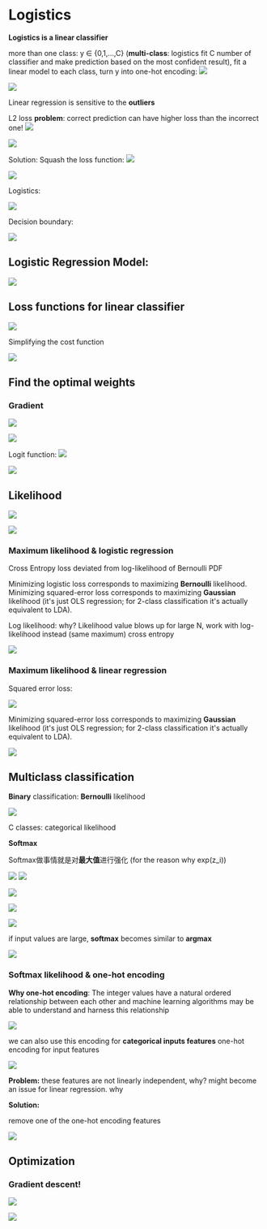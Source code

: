 # Logistics

  
**Logistics is a linear classifier**

more than one class:  y ∈ {0,1,…,C} \(**multi-class**: logistics fit C number of classifier and make prediction based on the most confident result\), fit a linear model to each class, turn y into one-hot encoding: ![](file:///C:/Users/ldhan/AppData/Local/Temp/msohtmlclip1/01/clip_image002.jpg)

![](.gitbook/assets/image%20%2821%29.png)

Linear regression is sensitive to the **outliers**

L2 loss **problem**: correct prediction can have higher loss than the incorrect one! ![](file:///C:/Users/ldhan/AppData/Local/Temp/msohtmlclip1/01/clip_image004.jpg)

![](.gitbook/assets/image%20%2866%29.png)

Solution: Squash the loss function: ![](file:///C:/Users/ldhan/AppData/Local/Temp/msohtmlclip1/01/clip_image006.jpg) 

![](.gitbook/assets/image%20%2830%29.png)

Logistics:

![](.gitbook/assets/image%20%2854%29.png)

Decision boundary:

![](.gitbook/assets/image%20%2860%29.png)

## Logistic Regression Model:

![](.gitbook/assets/image%20%2877%29.png)

## Loss functions for linear classifier

![](.gitbook/assets/image%20%2838%29.png)

Simplifying the cost function

![](.gitbook/assets/image%20%2828%29.png)

## Find the optimal weights

### Gradient

![](.gitbook/assets/image%20%2855%29.png)

![](.gitbook/assets/image%20%2886%29.png)

Logit function: ![](file:///C:/Users/ldhan/AppData/Local/Temp/msohtmlclip1/01/clip_image019.png)

![](.gitbook/assets/image%20%2842%29.png)

## Likelihood

![](.gitbook/assets/image%20%2822%29.png)

![](.gitbook/assets/image%20%2848%29.png)

### Maximum likelihood & logistic regression

Cross Entropy loss deviated from log-likelihood of Bernoulli PDF

Minimizing logistic loss corresponds to maximizing **Bernoulli** likelihood. Minimizing squared-error loss corresponds to maximizing **Gaussian** likelihood \(it's just OLS regression; for 2-class classification it's actually equivalent to LDA\).

Log likelihood: why? Likelihood value blows up for large N, work with log-likelihood instead \(same maximum\) cross entropy

![](.gitbook/assets/image%20%2810%29.png)

### Maximum likelihood & linear regression

Squared error loss:

![](.gitbook/assets/image%20%2817%29.png)

Minimizing squared-error loss corresponds to maximizing **Gaussian** likelihood \(it's just OLS regression; for 2-class classification it's actually equivalent to LDA\).

![](.gitbook/assets/image%20%2893%29.png)

## Multiclass classification

**Binary** classification: **Bernoulli** likelihood

![](.gitbook/assets/image%20%2875%29.png)

C classes: categorical likelihood

**Softmax**

Softmax做事情就是对**最大值**进行强化 \(for the reason why exp\(z\_i\)\)

![](file:///C:/Users/ldhan/AppData/Local/Temp/msohtmlclip1/01/clip_image031.png) ![](file:///C:/Users/ldhan/AppData/Local/Temp/msohtmlclip1/01/clip_image033.jpg)

![](.gitbook/assets/image%20%2849%29.png)

![](.gitbook/assets/image%20%2862%29.png)

![](.gitbook/assets/image%20%2871%29.png)

if input values are large, **softmax** becomes similar to **argmax**

![](.gitbook/assets/image%20%2844%29.png)

### Softmax likelihood & one-hot encoding

**Why one-hot encoding**: The integer values have a natural ordered relationship between each other and machine learning algorithms may be able to understand and harness this relationship

![](.gitbook/assets/image%20%2841%29.png)

we can also use this encoding for **categorical inputs features**  one-hot encoding for input features

![](.gitbook/assets/image%20%2876%29.png)

**Problem:** these features are not linearly independent, why? might become an issue for linear regression. why

**Solution:**

remove one of the one-hot encoding features

![](.gitbook/assets/image%20%2868%29.png)

## Optimization

### Gradient descent!

![](.gitbook/assets/image%20%2880%29.png)

![](.gitbook/assets/image%20%2825%29.png)

